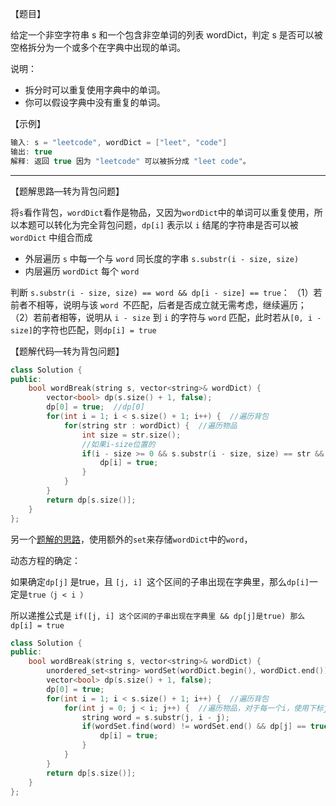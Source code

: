【题目】

给定一个非空字符串 s 和一个包含非空单词的列表 wordDict，判定 s 是否可以被空格拆分为一个或多个在字典中出现的单词。

说明：

* 拆分时可以重复使用字典中的单词。
* 你可以假设字典中没有重复的单词。

【示例】

```c++
输入: s = "leetcode", wordDict = ["leet", "code"]
输出: true
解释: 返回 true 因为 "leetcode" 可以被拆分成 "leet code"。
```

---

【题解思路—转为背包问题】

将`s`看作背包，`wordDict`看作是物品，又因为`wordDict`中的单词可以重复使用，所以本题可以转化为完全背包问题，`dp[i]` 表示以 `i` 结尾的字符串是否可以被 `wordDict` 中组合而成

- 外层遍历 `s` 中每一个与 `word` 同长度的字串 `s.substr(i - size, size)` 
- 内层遍历 `wordDict` 每个 `word`

判断 `s.substr(i - size, size) == word && dp[i - size] == true`：
（1）若前者不相等，说明与该 `word `不匹配，后者是否成立就无需考虑，继续遍历；
（2）若前者相等，说明从 `i - size` 到 `i` 的字符与 `word` 匹配，此时若从`[0, i - size]`的字符也匹配，则`dp[i] = true`

【题解代码—转为背包问题】

```c++
class Solution {
public:
    bool wordBreak(string s, vector<string>& wordDict) {
        vector<bool> dp(s.size() + 1, false);
        dp[0] = true;  //dp[0]
        for(int i = 1; i < s.size() + 1; i++) {  //遍历背包
            for(string str : wordDict) {  //遍历物品
                int size = str.size();
                //如果i-size位置的
                if(i - size >= 0 && s.substr(i - size, size) == str && dp[i - size]) {
                    dp[i] = true;
                }
            }
        }
        return dp[s.size()];
    }
};
```

另一个[题解的思路](https://leetcode-cn.com/problems/word-break/solution/dai-ma-sui-xiang-lu-139-dan-ci-chai-fen-50a1a/)，使用额外的`set`来存储`wordDict`中的`word`，

动态方程的确定：

如果确定`dp[j]` 是true，且 `[j, i] `这个区间的子串出现在字典里，那么`dp[i]`一定是`true（j < i ）`

所以递推公式是 `if([j, i] 这个区间的子串出现在字典里 && dp[j]是true) 那么 dp[i] = true`

```c++
class Solution {
public:
    bool wordBreak(string s, vector<string>& wordDict) {
        unordered_set<string> wordSet(wordDict.begin(), wordDict.end());  //使用wordDict初始化wordSet，方便后续查找
        vector<bool> dp(s.size() + 1, false);
        dp[0] = true;
        for(int i = 1; i < s.size() + 1; i++) {  //遍历背包
            for(int j = 0; j < i; j++) {  //遍历物品，对于每一个i，使用下标j在0到i内截取子串，并判断其是否能在wordSet中找到相同
                string word = s.substr(j, i - j);
                if(wordSet.find(word) != wordSet.end() && dp[j] == true) {  //如果截取出来的子串[j,i]在wordSet中存在并且dp[j]为true，则dp[i]一定为true
                    dp[i] = true;
                }
            }
        }
        return dp[s.size()];
    }
};
```

